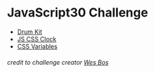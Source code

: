 
# JavaScript30 Challenge


* [Drum Kit](https://jasminejeane.github.io/JavaScript30/01-Drum-Kit/)
* [JS CSS Clock](https://jasminejeane.github.io/JavaScript30/02-JS-CSS-Clock/)
* [CSS Variables](https://jasminejeane.github.io/JavaScript30/01-Drum-Kit/)


###### credit to challenge creator [Wes Bos](https://github.com/wesbos/JavaScript30)
